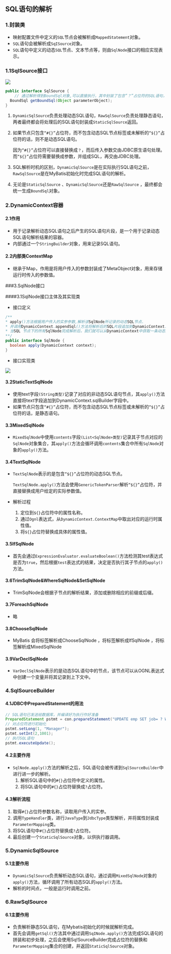 ## SQL语句的解析

### 1.封装类

- 映射配置文件中定义的`SQL`节点会被解析成`MappedStatement`对象。
- `SQL`语句会被解析成`SqISource`对象。
- `SQL`语句中定义的动态`SQL`节点、文本节点等，则由`SqlNode`接口的相应实现表示。

### 1.1SqlSource接口

![](https://javanote.oss-cn-shenzhen.aliyuncs.com/4SqlSource接口实现.png)

```java
public interface SqlSource {
    // 通过解析得到BoundSql对象,可以直接执行，其中封装了包含”？”占位符的SQL语句，参数映射关系以及绑定的实参。
  BoundSql getBoundSql(Object parameterObject);
}
```

1. `DynamicSqlSource`负责处理动态SQL语句，`RawSqlSource`负责处理静态语句，两者最终都会将处理后的SQL语句封装成`StaticSqlSource`返回。

2. 如果节点只包含`“#{}”`占位符，而不包含动态SQL节点标签或未解析的`“${}”`占位符的话，则不是动态SQL语句。

   因为`“#{}”`占位符可以直接替换成`？`，而后传入参数交由JDBC原生语句处理。而`“${}”`占位符需要替换成参数，并组成SQL，再交由JDBC处理。

3. SQL解析时机的区别，`DynamicSqlSource`是在实际执行SQL语句之前，`RawSqlSource`是在MyBatis初始化时完成SQL语句的解析。

4. 无论是`StaticSqlSource` 、`DynamicSqlSource`还是`RawSqlSource` ，最终都会统一生成`BoundSql`对象。



### 2.DynamicContext容器

#### 2.1作用

- 用于记录解析动态SQL语句之后产生的SQL语句片段，是一个用于记录动态SQL语句解析结果的容器。
- 内部通过一个`StringBuilder`对象，用来记录SQL语句。

#### 2.2内部类ContextMap

- 继承于Map，作用是将用户传入的参数封装成了MetaObject对象，用来存储运行时传入的参数值。



###3.SqlNode接口

####3.1SqlNode接口主体及其实现类

- 接口定义

```java
/**
* apply()方法根据用户传入的实参参数,解析该SqlNode所记录的动态SQL节点.
* 并调用DynamicContext.appendSql()方法将解析后的SQL片段追加到DynamicContext.sqlBuilder中保存.
* 当SQL 节点下的所有SqlNode完成解析后，我们就可以从DynamicContext中获取一条动态生成的完整的SQL语句.
**/
public interface SqlNode {
  boolean apply(DynamicContext context);
}
```

- 接口实现类

![](https://javanote.oss-cn-shenzhen.aliyuncs.com/5_SqlNode接口实现.png)

#### 3.2StaticTextSqlNode

- 使用text字段`(String类型)`记录了对应的非动态SQL语句节点，其`apply()`方法直接将text字段追加到DynamicContext.sqlBuilder字段中。
- 如果节点只包含`“#{}”`占位符，而不包含动态SQL节点标签或未解析的`“${}”`占位符的话，是静态语句。

#### 3.3MixedSqlNode

- `MixedSqlNode`中使用`contents`字段`(List<SqlNode>类型)`记录其子节点对应的`SqlNode`对象集合，其`apply()`方法会循环调用`contents`集合中所有`SqlNode`对象的`apply()`方法。

#### 3.4TextSqlNode

- `TextSqlNode`表示的是包含`“${}”`占位符的动态SQL节点。

  `TextSqlNode.apply()`方法会使用`GenericTokenParser`解析`“${}”`占位符，并直接替换成用户给定的实际参数值。

- 解析过程

  1. 定位到`${}`占位符中的属性名称。
  2. 通过`Ognl`表达式，从`DynamicContext.ContextMap`中取出对应的运行时属性值。
  3. 将`${}`占位符替换成具体的属性值。

#### 3.5lfSqlNode

- 首先会通过`ExpressionEvaluator.evaluateBoolean()`方法检测其test表达式是否为`true`，然后根据`test`表达式的结果，决定是否执行其子节点的`apply()`方法。

#### 3.6TrimSqlNode&WhereSqlNode&SetSqlNode

- TrimSqlNode会根据子节点的解析结果，添加或删除相应的前缀或后缀。

#### 3.7ForeachSqlNode

- 略

#### 3.8ChooseSqlNode

- MyBatis 会将<choose>标签解析成ChooseSqINode ，将<when>标签解析成lfSqlNode ，将<otherwise>标签解析成MixedSqINode

#### 3.9VarDeclSqlNode

- `VarDeclSqlNode`表示的是动态SQL语句中的<bind>节点，该节点可以从OGNL表达式中创建一个变量并将其记录到上下文中。

### 4.SqlSourceBuilder

#### 4.1JDBC中PreparedStatement的用法

```java
// SQL语句已发送给数据库，并编译好为执行作好准备
PreparedStatement pstmt = con.prepareStatement("UPDATE emp SET job= ? WHERE empno = ?");
// 对占位符进行初始化 
pstmt.setLong(1, "Manager");
pstmt.setInt(2,1001);
// 执行SQL语句
pstmt.executeUpdate();
```

#### 4.2主要作用

- `SqlNode.apply()`方法的解析之后，SQL语句会被传递到`SqlSourceBuilder`中进行进一步的解析。
  1. 解析SQL语句中的`#{}`占位符中定义的属性。
  2. 将SQL语句中的`#{}`占位符替换成`?`占位符。

#### 4.3解析流程

1. 取得`#{}`占位符参数名称，读取用户传入的实参。
2. 调用`TypeHandler`类，进行`JavaType`到`JdbcType`类型解析，并将属性封装成`ParameterMapping`类。
3. 将SQL语句中`#{}`占位符替换成`?`占位符。
4. 最后创建一个`StaticSqlSource`对象，以供执行器调用。



### 5.DynamicSqlSource

#### 5.1主要作用

- `DynamicSqlSource`负责解析动态SQL语句，通过调用`MixedSqlNode`对象的`apply()`方法，循环调用了所有动态SQL的`apply()`方法。
- 解析的时间点，一般是运行时调用之前。



### 6.RawSqlSource

#### 6.1主要作用

- 负责解析静态SQL语句，在Mybatis初始化的时候就解析完成。
- 首先会调用`getSql()`方法其中通过调用`SqINode.apply()`方法完成SQL语句的拼装和初步处理，之后会使用Sq!SourceBuilder完成占位符的替换和`ParameterMapping`集合的创建，井返回`StaticSqlSource`对象。





